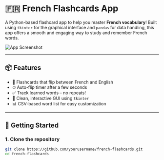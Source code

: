 # 🇫🇷 French Flashcards App

A Python-based flashcard app to help you master **French vocabulary**! Built using `tkinter` for the graphical interface and `pandas` for data handling, this app offers a smooth and engaging way to study and remember French words.

![App Screenshot](images/preview.png) <!-- Add an actual screenshot with this name for a visual preview -->

---

## 📦 Features

- 🔁 Flashcards that flip between French and English
- ⏱ Auto-flip timer after a few seconds
- ✅ Track learned words – no repeats!
- 🎨 Clean, interactive GUI using `tkinter`
- 📊 CSV-based word list for easy customization

---

## 🚀 Getting Started

### 1. Clone the repository

```bash
git clone https://github.com/yourusername/french-flashcards.git
cd french-flashcards
